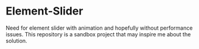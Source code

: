 # Element-Slider
Need for element slider with animation and hopefully without performance issues. This repository is a sandbox project that may inspire me about the solution. 
